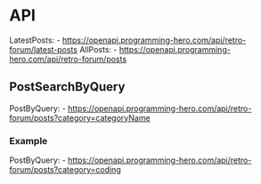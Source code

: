 # API
LatestPosts: - https://openapi.programming-hero.com/api/retro-forum/latest-posts
AllPosts: - https://openapi.programming-hero.com/api/retro-forum/posts

## PostSearchByQuery
PostByQuery: -  https://openapi.programming-hero.com/api/retro-forum/posts?category=categoryName

### Example
PostByQuery: - https://openapi.programming-hero.com/api/retro-forum/posts?category=coding




